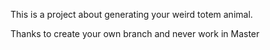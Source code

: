 This is a project about generating your weird totem animal.

Thanks to create your own branch and never work in Master
